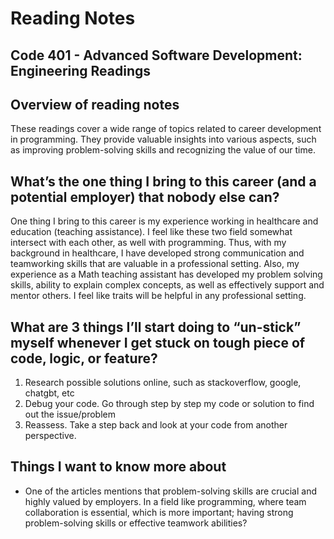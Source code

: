 # Reading Notes

## Code 401 - Advanced Software Development: Engineering Readings

## Overview of reading notes


These readings cover a wide range of topics related to career development in programming. They provide valuable insights into various aspects, such as improving problem-solving skills and recognizing the value of our time.


## What’s the one thing I bring to this career (and a potential employer) that nobody else can?


One thing I bring to this career is my experience working in healthcare and education (teaching assistance). I feel like these two field somewhat intersect with each other, as well with programming. Thus, with my background in healthcare, I have developed strong  communication and teamworking skills that are valuable in a professional setting. Also, my experience as a Math teaching assistant has developed my problem solving skills, ability to explain complex concepts, as well as effectively support and mentor others. I feel like traits will be helpful in any professional setting.


## What are 3 things I’ll start doing to “un-stick” myself whenever I get stuck on tough piece of code, logic, or feature?

1. Research possible solutions online, such as stackoverflow, google, chatgbt, etc
2. Debug your code. Go through step by step my code or solution to find out the issue/problem
3. Reassess. Take a step back and look at your code from another perspective. 

## Things I want to know more about

* One of the articles mentions that problem-solving skills are crucial and highly valued by employers. In a field like programming, where team collaboration is essential, which is more important; having strong problem-solving skills or effective teamwork abilities?